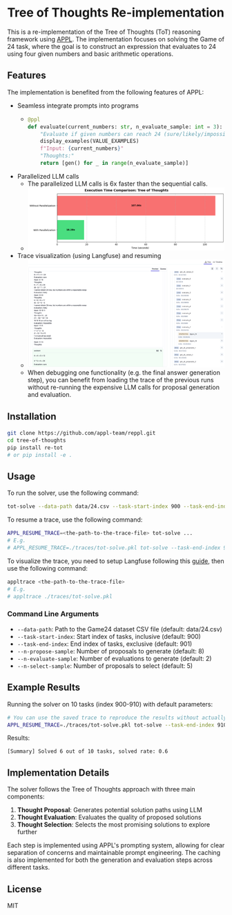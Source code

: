 # Tree of Thoughts Re-implementation

This is a re-implementation of the Tree of Thoughts (ToT) reasoning framework using [APPL](https://github.com/appl-team/appl). The implementation focuses on solving the Game of 24 task, where the goal is to construct an expression that evaluates to 24 using four given numbers and basic arithmetic operations.

## Features

The implementation is benefited from the following features of APPL:

- Seamless integrate prompts into programs
  - ```python
    @ppl
    def evaluate(current_numbers: str, n_evaluate_sample: int = 3):
        "Evaluate if given numbers can reach 24 (sure/likely/impossible)"
        display_examples(VALUE_EXAMPLES)
        f"Input: {current_numbers}"
        "Thoughts:"
        return [gen() for _ in range(n_evaluate_sample)]
    ```
- Parallelized LLM calls
  - The parallelized LLM calls is 6x faster than the sequential calls.
  - ![time comparison](_assets/time_comparison.png)
- Trace visualization (using Langfuse) and resuming
  - ![trace visualization](_assets/trace_vis.png)
  - When debugging one functionality (e.g. the final answer generation step), you can benefit from loading the trace of the previous runs without re-running the expensive LLM calls for proposal generation and evaluation.

## Installation

```bash
git clone https://github.com/appl-team/reppl.git
cd tree-of-thoughts
pip install re-tot
# or pip install -e .
```

## Usage

To run the solver, use the following command:

```bash
tot-solve --data-path data/24.csv --task-start-index 900 --task-end-index 901 --n-propose-sample 8 --n-evaluate-sample 2 --n-select-sample 5
```

To resume a trace, use the following command:

```bash
APPL_RESUME_TRACE=<the-path-to-the-trace-file> tot-solve ...
# E.g.
# APPL_RESUME_TRACE=./traces/tot-solve.pkl tot-solve --task-end-index 910
```

To visualize the trace, you need to setup Langfuse following this [guide](https://appl-team.github.io/appl/tutorials/7_tracing/#langfuse-recommended), then use the following command:
```bash
appltrace <the-path-to-the-trace-file>
# E.g.
# appltrace ./traces/tot-solve.pkl
```

### Command Line Arguments

- `--data-path`: Path to the Game24 dataset CSV file (default: data/24.csv)
- `--task-start-index`: Start index of tasks, inclusive (default: 900)
- `--task-end-index`: End index of tasks, exclusive (default: 901)
- `--n-propose-sample`: Number of proposals to generate (default: 8)
- `--n-evaluate-sample`: Number of evaluations to generate (default: 2)
- `--n-select-sample`: Number of proposals to select (default: 5)

## Example Results

Running the solver on 10 tasks (index 900-910) with default parameters:
```bash
# You can use the saved trace to reproduce the results without actually running the LLM calls
APPL_RESUME_TRACE=./traces/tot-solve.pkl tot-solve --task-end-index 910
```

Results:
```
[Summary] Solved 6 out of 10 tasks, solved rate: 0.6
```

## Implementation Details

The solver follows the Tree of Thoughts approach with three main components:

1. **Thought Proposal**: Generates potential solution paths using LLM
2. **Thought Evaluation**: Evaluates the quality of proposed solutions
3. **Thought Selection**: Selects the most promising solutions to explore further

Each step is implemented using APPL's prompting system, allowing for clear separation of concerns and maintainable prompt engineering.
The caching is also implemented for both the generation and evaluation steps across different tasks.

## License

MIT
